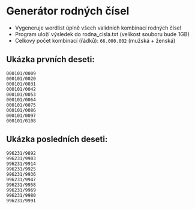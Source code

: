 # Generátor rodných čísel

- Vygeneruje wordlist úplně všech validních kombinací rodných čísel
- Program uloží výsledek do rodna_cisla.txt (velikost souboru bude 1GB)
- Celkový počet kombinací (řádků): ```66.000.002``` (mužská + ženská)

## Ukázka prvních deseti:
```
000101/0009
000101/0020
000101/0031
000101/0042
000101/0053
000101/0064
000101/0075
000101/0086
000101/0097
000101/0108
```

## Ukázka posledních deseti:
```
996231/9892
996231/9903
996231/9914
996231/9925
996231/9936
996231/9947
996231/9958
996231/9969
996231/9980
996231/9991
```
